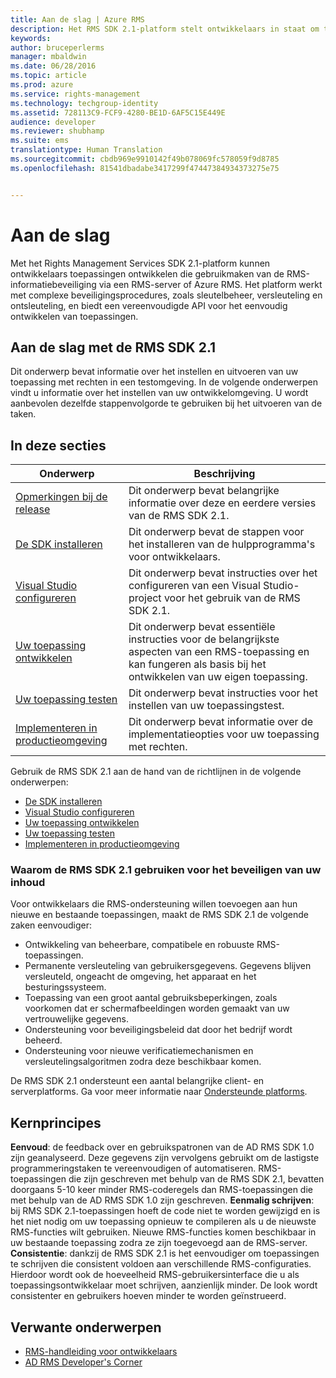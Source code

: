 ```yaml
---
title: Aan de slag | Azure RMS
description: Het RMS SDK 2.1-platform stelt ontwikkelaars in staat om toepassingen te ontwikkelen die gebruikmaken van de RMS-beveiliging voor informatie.
keywords: 
author: bruceperlerms
manager: mbaldwin
ms.date: 06/28/2016
ms.topic: article
ms.prod: azure
ms.service: rights-management
ms.technology: techgroup-identity
ms.assetid: 728113C9-FCF9-4280-BE1D-6AF5C15E449E
audience: developer
ms.reviewer: shubhamp
ms.suite: ems
translationtype: Human Translation
ms.sourcegitcommit: cbdb969e9910142f49b078069fc578059f9d8785
ms.openlocfilehash: 81541dbadabe3417299f47447384934373275e75


---
```

# Aan de slag

Met het Rights Management Services SDK 2.1-platform kunnen ontwikkelaars toepassingen ontwikkelen die gebruikmaken van de RMS-informatiebeveiliging via een RMS-server of Azure RMS. Het platform werkt met complexe beveiligingsprocedures, zoals sleutelbeheer, versleuteling en ontsleuteling, en biedt een vereenvoudigde API voor het eenvoudig ontwikkelen van toepassingen.

## Aan de slag met de RMS SDK 2.1

Dit onderwerp bevat informatie over het instellen en uitvoeren van uw toepassing met rechten in een testomgeving. In de volgende onderwerpen vindt u informatie over het instellen van uw ontwikkelomgeving. U wordt aanbevolen dezelfde stappenvolgorde te gebruiken bij het uitvoeren van de taken.

## In deze secties

| Onderwerp | Beschrijving |
|-------|-------------|
| [Opmerkingen bij de release](release-notes-rtm.md) | Dit onderwerp bevat belangrijke informatie over deze en eerdere versies van de RMS SDK 2.1.|
| [De SDK installeren](install-the-rms-sdk.md) | Dit onderwerp bevat de stappen voor het installeren van de hulpprogramma's voor ontwikkelaars.|
| [Visual Studio configureren](how-to-configure-a-visual-studio-project-to-use-the-ad-rms-sdk-2-0.md) | Dit onderwerp bevat instructies over het configureren van een Visual Studio-project voor het gebruik van de RMS SDK 2.1.|
| [Uw toepassing ontwikkelen](developing-your-application.md) | Dit onderwerp bevat essentiële instructies voor de belangrijkste aspecten van een RMS-toepassing en kan fungeren als basis bij het ontwikkelen van uw eigen toepassing.|
| [Uw toepassing testen](how-to-set-up-your-test-environment.md) |Dit onderwerp bevat instructies voor het instellen van uw toepassingstest.|
| [Implementeren in productieomgeving](deploying-your-application.md) |Dit onderwerp bevat informatie over de implementatieopties voor uw toepassing met rechten.|


Gebruik de RMS SDK 2.1 aan de hand van de richtlijnen in de volgende onderwerpen:

- [De SDK installeren](install-the-rms-sdk.md)
- [Visual Studio configureren](how-to-configure-a-visual-studio-project-to-use-the-ad-rms-sdk-2-0.md)
- [Uw toepassing ontwikkelen](developing-your-application.md)
- [Uw toepassing testen](how-to-set-up-your-test-environment.md)
- [Implementeren in productieomgeving](deploying-your-application.md)

### Waarom de RMS SDK 2.1 gebruiken voor het beveiligen van uw inhoud

Voor ontwikkelaars die RMS-ondersteuning willen toevoegen aan hun nieuwe en bestaande toepassingen, maakt de RMS SDK 2.1 de volgende zaken eenvoudiger:

-   Ontwikkeling van beheerbare, compatibele en robuuste RMS-toepassingen.
-   Permanente versleuteling van gebruikersgegevens. Gegevens blijven versleuteld, ongeacht de omgeving, het apparaat en het besturingssysteem.
-   Toepassing van een groot aantal gebruiksbeperkingen, zoals voorkomen dat er schermafbeeldingen worden gemaakt van uw vertrouwelijke gegevens.
-   Ondersteuning voor beveiligingsbeleid dat door het bedrijf wordt beheerd.
-   Ondersteuning voor nieuwe verificatiemechanismen en versleutelingsalgoritmen zodra deze beschikbaar komen.

De RMS SDK 2.1 ondersteunt een aantal belangrijke client- en serverplatforms. Ga voor meer informatie naar [Ondersteunde platforms](supported-platforms.md).

## Kernprincipes

**Eenvoud**: de feedback over en gebruikspatronen van de AD RMS SDK 1.0 zijn geanalyseerd. Deze gegevens zijn vervolgens gebruikt om de lastigste programmeringstaken te vereenvoudigen of automatiseren. RMS-toepassingen die zijn geschreven met behulp van de RMS SDK 2.1, bevatten doorgaans 5-10 keer minder RMS-coderegels dan RMS-toepassingen die met behulp van de AD RMS SDK 1.0 zijn geschreven.
**Eenmalig schrijven**: bij RMS SDK 2.1-toepassingen hoeft de code niet te worden gewijzigd en is het niet nodig om uw toepassing opnieuw te compileren als u de nieuwste RMS-functies wilt gebruiken. Nieuwe RMS-functies komen beschikbaar in uw bestaande toepassing zodra ze zijn toegevoegd aan de RMS-server.
**Consistentie**: dankzij de RMS SDK 2.1 is het eenvoudiger om toepassingen te schrijven die consistent voldoen aan verschillende RMS-configuraties. Hierdoor wordt ook de hoeveelheid RMS-gebruikersinterface die u als toepassingsontwikkelaar moet schrijven, aanzienlijk minder. De look wordt consistenter en gebruikers hoeven minder te worden geïnstrueerd.

## Verwante onderwerpen

* [RMS-handleiding voor ontwikkelaars](developers-guide.md)
* [AD RMS Developer's Corner](http://blogs.msdn.com/b/rms/)

 

 



<!--HONumber=Jun16_HO5-->


